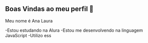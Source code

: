 ## Boas Vindas ao meu perfil 🤍

Meu nome é Ana Laura

-Estou estudando na Alura
-Estou me desenvolvendo na linguagem JavaScript
-Utilizo ess
